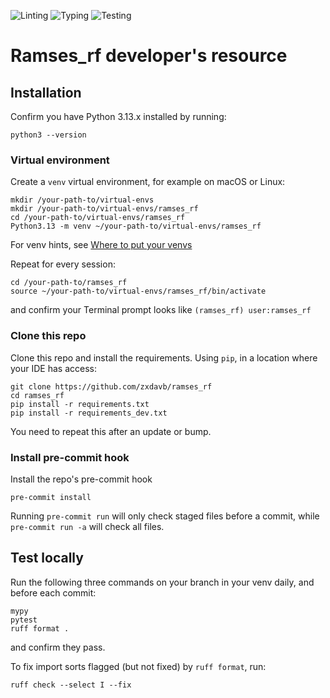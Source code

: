 ![Linting](https://github.com/zxdavb/ramses_rf/actions/workflows/check-lint.yml/badge.svg)
![Typing](https://github.com/zxdavb/ramses_rf/actions/workflows/check-type.yml/badge.svg)
![Testing](https://github.com/zxdavb/ramses_rf/actions/workflows/check-test.yml/badge.svg)

# Ramses_rf developer's resource

## Installation

Confirm you have Python 3.13.x installed by running:
```
python3 --version
```

### Virtual environment

Create a `venv` virtual environment, for example on macOS or Linux:
```
mkdir /your-path-to/virtual-envs
mkdir /your-path-to/virtual-envs/ramses_rf
cd /your-path-to/virtual-envs/ramses_rf 
Python3.13 -m venv ~/your-path-to/virtual-envs/ramses_rf
```
For venv hints, see [Where to put your venvs](https://pybit.es/articles/a-better-place-to-put-your-python-virtual-environments/)

Repeat for every session:
```
cd /your-path-to/ramses_rf
source ~/your-path-to/virtual-envs/ramses_rf/bin/activate
```
and confirm your Terminal prompt looks like
`(ramses_rf) user:ramses_rf `

### Clone this repo

Clone this repo and install the requirements.
Using `pip`, in a location where your IDE has access:
```
git clone https://github.com/zxdavb/ramses_rf
cd ramses_rf
pip install -r requirements.txt
pip install -r requirements_dev.txt
```

You need to repeat this after an update or bump.

### Install pre-commit hook
Install the repo's pre-commit hook
```
pre-commit install
```

Running `pre-commit run` will only check staged files before a commit, while
`pre-commit run -a` will check all files.

## Test locally
Run the following three commands on your branch in your venv daily, and before each commit:
```
mypy
pytest
ruff format .
```
and confirm they pass.

To fix import sorts flagged (but not fixed) by `ruff format`, run:
```
ruff check --select I --fix
```
